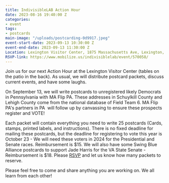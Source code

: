 ```yaml
---
title: IndivisibleLAB Action Hour
date: 2023-08-16 19:40:00 Z
categories:
- event
tags:
- postcards
main-image: "/uploads/postcarding-0d9917.jpeg"
event-start-date: 2023-09-13 10:30:00 Z
event-end-date: 2023-09-13 11:30:00 Z
Location: Lexington Visitor Center, 1875 Massachusetts Ave, Lexington, MA
RSVP-link: https://www.mobilize.us/indivisiblelab/event/570058/
---
```


Join us for our next Action Hour at the Lexington Visitor Center (tables on the patio in the back). As usual, we will distribute postcard packets, discuss current events, and have some laughs.

On September 13, we will write postcards to unregistered likely Democrats in Pennsylvania with MA Flip PA. These addresses in Schuylkill County and Lehigh County come from the national database of Field Team 6. MA Flip PA's partners in PA  will follow up by canvassing to ensure these prospects register and VOTE!

Each packet will contain everything you need to write 25 postcards (Cards, stamps, printed labels, and instructions). There is no fixed deadline for mailing these postcards, but the deadline for registering to vote this year is October 23 - We will need these voters in 2024 for the Presidential and Senate races. Reimbursement is $15. We will also have some Swing Blue Alliance postcards to support Jade Harris for the VA State Senate - Reimbursement is $18. Please [RSVP](https://www.mobilize.us/indivisiblelab/event/570058/) and let us know how many packets to reserve.  

Please feel free to come and share anything you are working on. We all learn from each other!